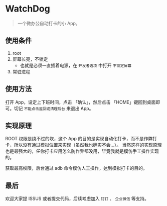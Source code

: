 # WatchDog
> 一个微办公自动打卡的小 App。

## 使用条件
1. root
2. 屏幕长亮，不锁定
    - 也就是必须一直插着电源，在 `开发者选项` 中打开 `不锁定屏幕`
3. 常驻进程

## 使用方法
打开 App，设定上下班时间，点击 「确认」，然后点击 「HOME」键回到桌面即可。切记 `不能点击返回或清理后台` 来退出 App。

## 实现原理
ROOT 权限是绕不过的坎，这个 App 的目的是实现自动化打卡，而不是作弊打卡，所以没有通过模拟位置来实现（虽然我也确实不会...）。 当然这样的实现原理也是最强大的，任你打卡应用怎么防作弊都没用，毕竟我就是模仿手工操作实现的。

获取最高权限，后台通过 adb 命令模仿人工操作，达到模拟打卡的目的。

## 最后
欢迎大家提 ISSUS 或者提交代码，后续考虑加入 `钉钉` 、 `企业微信` 等支持。